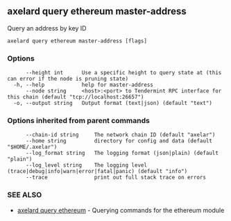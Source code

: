 ## axelard query ethereum master-address

Query an address by key ID

```
axelard query ethereum master-address [flags]
```

### Options

```
      --height int      Use a specific height to query state at (this can error if the node is pruning state)
  -h, --help            help for master-address
      --node string     <host>:<port> to Tendermint RPC interface for this chain (default "tcp://localhost:26657")
  -o, --output string   Output format (text|json) (default "text")
```

### Options inherited from parent commands

```
      --chain-id string     The network chain ID (default "axelar")
      --home string         directory for config and data (default "$HOME/.axelar")
      --log_format string   The logging format (json|plain) (default "plain")
      --log_level string    The logging level (trace|debug|info|warn|error|fatal|panic) (default "info")
      --trace               print out full stack trace on errors
```

### SEE ALSO

- [axelard query ethereum](axelard_query_ethereum.md)	 - Querying commands for the ethereum module
